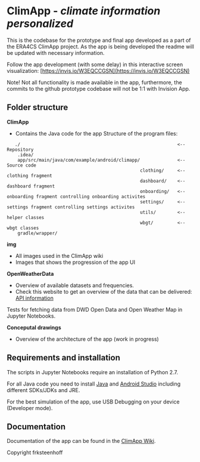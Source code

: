 # ClimApp - *climate information personalized* 

This is the codebase for the prototype and final app developed as a part of the ERA4CS ClimApp project. As the app is being developed the readme will be updated with necessary information.

Follow the app development (with some delay) in this interactive screen visualization: [https://invis.io/W3EQCCGSN](https://invis.io/W3EQCCGSN)

Note! Not all functionality is made available in the app, furthermore, the commits to the github prototype codebase will not be 1:1 with Invision App.

## Folder structure
**ClimApp**
* Contains the Java code for the app
Structure of the program files:

``` 
   ./                                                           <-- Repository
    .idea/                                                                                                                             
    app/src/main/java/com/example/android/climapp/              <-- Source code
                                                  clothing/     <-- clothing fragment  
                                                  dashboard/    <-- dashboard fragment
                                                  onboarding/   <-- onboarding fragment controlling onboarding activites
                                                  settings/     <-- settings fragment controlling settings activites
                                                  utils/        <-- helper classes
                                                  wbgt/         <-- wbgt classes
    gradle/wrapper/ 
 ```


**img**
* All images used in the ClimApp wiki 
* Images that shows the progression of the app UI

**OpenWeatherData**
 * Overview of available datasets and frequencies.
 * Check this website to get an overview of the data that can be delivered: [API information](http://openweathermap.org/price#weather)

Tests for fetching data from DWD Open Data and Open Weather Map in Jupyter Notebooks.

**Conceputal drawings**
* Overview of the architecture of the app (work in progress)

## Requirements and installation
The scripts in Jupyter Notebooks require an installation of Python 2.7.

For all Java code you need to install [Java](https://java.com/en/download/) and [Android Studio](https://developer.android.com/studio/install.html) including different SDKs/JDKs and JRE. 

For the best simulation of the app, use USB Debugging on your device (Developer mode).

## Documentation
Documentation of the app can be found in the [ClimApp Wiki](https://github.com/frksteenhoff/ClimApp/wiki). 


Copyright frksteenhoff
